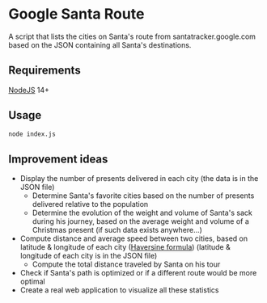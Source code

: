 # Google Santa Route

A script that lists the cities on Santa's route from santatracker.google.com based on the JSON containing all Santa's destinations.

## Requirements

[NodeJS](https://nodejs.org/en/) 14+

## Usage

```sh
node index.js
```

## Improvement ideas

- Display the number of presents delivered in each city (the data is in the JSON file)
  - Determine Santa's favorite cities based on the number of presents delivered relative to the population
  - Determine the evolution of the weight and volume of Santa's sack during his journey, based on the average weight and volume of a Christmas present (if such data exists anywhere...)
- Compute distance and average speed between two cities, based on latitude & longitude of each city ([Haversine formula](https://stackoverflow.com/questions/27928/calculate-distance-between-two-latitude-longitude-points-haversine-formula)) (latitude & longitude of each city is in the JSON file)
  - Compute the total distance traveled by Santa on his tour
- Check if Santa's path is optimized or if a different route would be more optimal
- Create a real web application to visualize all these statistics